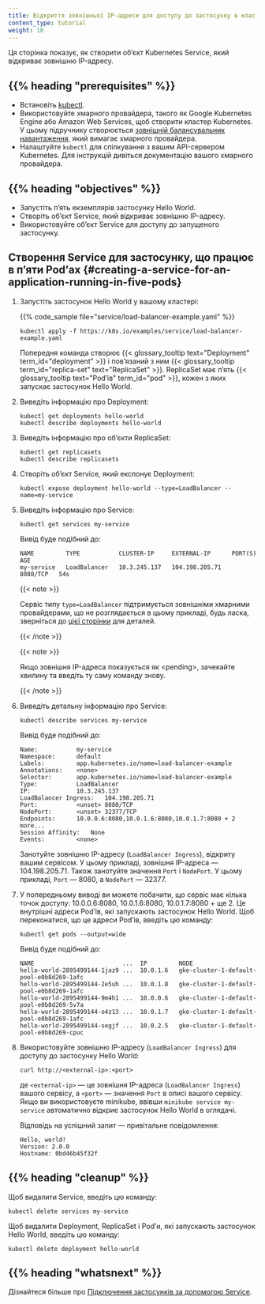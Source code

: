 ```yaml
---
title: Відкриття зовнішньої IP-адреси для доступу до застосунку в кластері
content_type: tutorial
weight: 10
---
```


<!-- overview -->

Ця сторінка показує, як створити обʼєкт Kubernetes Service, який відкриває зовнішню IP-адресу.

## {{% heading "prerequisites" %}}

* Встановіть [kubectl](/docs/tasks/tools/).
* Використовуйте хмарного провайдера, такого як Google Kubernetes Engine або Amazon Web Services, щоб створити кластер Kubernetes. У цьому підручнику створюється [зовнішній балансувальник навантаження](/docs/tasks/access-application-cluster/create-external-load-balancer/), який вимагає хмарного провайдера.
* Налаштуйте `kubectl` для спілкування з вашим API-сервером Kubernetes. Для інструкцій дивіться документацію вашого хмарного провайдера.

## {{% heading "objectives" %}}

* Запустіть пʼять екземплярів застосунку Hello World.
* Створіть обʼєкт Service, який відкриває зовнішню IP-адресу.
* Використовуйте обʼєкт Service для доступу до запущеного застосунку.

<!-- lessoncontent -->

## Створення Service для застосунку, що працює в пʼяти Podʼах {#creating-a-service-for-an-application-running-in-five-pods}

1. Запустіть застосунок Hello World у вашому кластері:

   {{% code_sample file="service/load-balancer-example.yaml" %}}

   ```shell
   kubectl apply -f https://k8s.io/examples/service/load-balancer-example.yaml
   ```

   Попередня команда створює {{< glossary_tooltip text="Deployment" term_id="deployment" >}} і повʼязаний з ним {{< glossary_tooltip term_id="replica-set" text="ReplicaSet" >}}. ReplicaSet має пʼять {{< glossary_tooltip text="Podʼів" term_id="pod" >}}, кожен з яких запускає застосунок Hello World.

1. Виведіть інформацію про Deployment:

   ```shell
   kubectl get deployments hello-world
   kubectl describe deployments hello-world
   ```

1. Виведіть інформацію про обʼєкти ReplicaSet:

   ```shell
   kubectl get replicasets
   kubectl describe replicasets
   ```

1. Створіть обʼєкт Service, який експонує Deployment:

   ```shell
   kubectl expose deployment hello-world --type=LoadBalancer --name=my-service
   ```

1. Виведіть інформацію про Service:

   ```shell
   kubectl get services my-service
   ```

   Вивід буде подібний до:

   ```console
   NAME         TYPE           CLUSTER-IP     EXTERNAL-IP      PORT(S)    AGE
   my-service   LoadBalancer   10.3.245.137   104.198.205.71   8080/TCP   54s
   ```

   {{< note >}}

   Сервіс типу `type=LoadBalancer` підтримується зовнішніми хмарними провайдерами, що не розглядається в цьому прикладі, будь ласка, зверніться до [цієї сторінки](/docs/concepts/services-networking/service/#loadbalancer) для деталей.

   {{< /note >}}

   {{< note >}}

   Якщо зовнішня IP-адреса показується як \<pending\>, зачекайте хвилину та введіть ту саму команду знову.

   {{< /note >}}

1. Виведіть детальну інформацію про Service:

   ```shell
   kubectl describe services my-service
   ```

   Вивід буде подібний до:

   ```console
   Name:           my-service
   Namespace:      default
   Labels:         app.kubernetes.io/name=load-balancer-example
   Annotations:    <none>
   Selector:       app.kubernetes.io/name=load-balancer-example
   Type:           LoadBalancer
   IP:             10.3.245.137
   LoadBalancer Ingress:   104.198.205.71
   Port:           <unset> 8080/TCP
   NodePort:       <unset> 32377/TCP
   Endpoints:      10.0.0.6:8080,10.0.1.6:8080,10.0.1.7:8080 + 2 more...
   Session Affinity:   None
   Events:         <none>
   ```

   Занотуйте зовнішню IP-адресу (`LoadBalancer Ingress`), відкриту вашим сервісом. У цьому прикладі, зовнішня IP-адреса — 104.198.205.71. Також занотуйте значення `Port` і `NodePort`. У цьому прикладі, `Port` — 8080, а `NodePort` — 32377.

1. У попередньому виводі ви можете побачити, що сервіс має кілька точок доступу: 10.0.0.6:8080, 10.0.1.6:8080, 10.0.1.7:8080 + ще 2. Це внутрішні адреси Podʼів, які запускають застосунок Hello World. Щоб переконатися, що це адреси Podʼів, введіть цю команду:

   ```shell
   kubectl get pods --output=wide
   ```

   Вивід буде подібний до:

   ```console
   NAME                         ...  IP         NODE
   hello-world-2895499144-1jaz9 ...  10.0.1.6   gke-cluster-1-default-pool-e0b8d269-1afc
   hello-world-2895499144-2e5uh ...  10.0.1.8   gke-cluster-1-default-pool-e0b8d269-1afc
   hello-world-2895499144-9m4h1 ...  10.0.0.6   gke-cluster-1-default-pool-e0b8d269-5v7a
   hello-world-2895499144-o4z13 ...  10.0.1.7   gke-cluster-1-default-pool-e0b8d269-1afc
   hello-world-2895499144-segjf ...  10.0.2.5   gke-cluster-1-default-pool-e0b8d269-cpuc
   ```

1. Використовуйте зовнішню IP-адресу (`LoadBalancer Ingress`) для доступу до застосунку Hello World:

   ```shell
   curl http://<external-ip>:<port>
   ```

   де `<external-ip>` — це зовнішня IP-адреса (`LoadBalancer Ingress`) вашого сервісу, а `<port>` — значення `Port` в описі вашого сервісу. Якщо ви використовуєте minikube, ввівши `minikube service my-service` автоматично відкриє застосунок Hello World в оглядачі.

   Відповідь на успішний запит — привітальне повідомлення:

   ```shell
   Hello, world!
   Version: 2.0.0
   Hostname: 0bd46b45f32f
   ```

## {{% heading "cleanup" %}}

Щоб видалити Service, введіть цю команду:

```shell
kubectl delete services my-service
```

Щоб видалити Deployment, ReplicaSet і Podʼи, які запускають застосунок Hello World, введіть цю команду:

```shell
kubectl delete deployment hello-world
```

## {{% heading "whatsnext" %}}

Дізнайтеся більше про [Підключення застосунків за допомогою Service](/docs/tutorials/services/connect-applications-service/).
